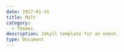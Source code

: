 ```yaml
---
date: 2017-01-16
title: Malt
category:
  - Themes
description: Jekyll template for an event.
type: Document
---
```

